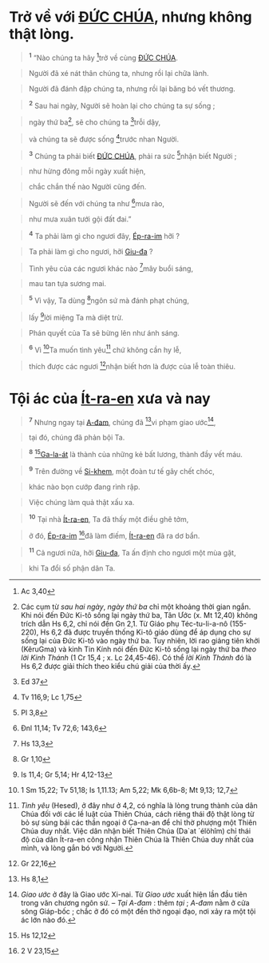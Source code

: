 # Trở về với [ĐỨC CHÚA](), nhưng không thật lòng.

> <sup><b>1</b></sup> “Nào chúng ta hãy [^1@-727cf011-8331-4019-80de-8ebed3c0e82c]trở về cùng [ĐỨC CHÚA]().
>


> Người đã xé nát thân chúng ta, nhưng rồi lại chữa lành.
>


> Người đã đánh đập chúng ta, nhưng rồi lại băng bó vết thương.
>


> <sup><b>2</b></sup> Sau hai ngày, Người sẽ hoàn lại cho chúng ta sự sống ;
>


> ngày thứ ba[^1-727cf011-8331-4019-80de-8ebed3c0e82c], sẽ cho chúng ta [^2@-727cf011-8331-4019-80de-8ebed3c0e82c]trỗi dậy,
>


> và chúng ta sẽ được sống [^3@-727cf011-8331-4019-80de-8ebed3c0e82c]trước nhan Người.
>


> <sup><b>3</b></sup> Chúng ta phải biết [ĐỨC CHÚA](), phải ra sức [^4@-727cf011-8331-4019-80de-8ebed3c0e82c]nhận biết Người ;
>


> như hừng đông mỗi ngày xuất hiện,
>


> chắc chắn thế nào Người cũng đến.
>


> Người sẽ đến với chúng ta như [^5@-727cf011-8331-4019-80de-8ebed3c0e82c]mưa rào,
>


> như mưa xuân tưới gội đất đai.”
>


> <sup><b>4</b></sup> Ta phải làm gì cho ngươi đây, [Ép-ra-im]() hỡi ?
>


> Ta phải làm gì cho ngươi, hỡi [Giu-đa]() ?
>


> Tình yêu của các ngươi khác nào [^6@-727cf011-8331-4019-80de-8ebed3c0e82c]mây buổi sáng,
>


> mau tan tựa sương mai.
>


> <sup><b>5</b></sup> Vì vậy, Ta dùng [^7@-727cf011-8331-4019-80de-8ebed3c0e82c]ngôn sứ mà đánh phạt chúng,
>


> lấy [^8@-727cf011-8331-4019-80de-8ebed3c0e82c]lời miệng Ta mà diệt trừ.
>


> Phán quyết của Ta sẽ bừng lên như ánh sáng.
>


> <sup><b>6</b></sup> Vì [^9@-727cf011-8331-4019-80de-8ebed3c0e82c]Ta muốn tình yêu[^2-727cf011-8331-4019-80de-8ebed3c0e82c] chứ không cần hy lễ,
>


> thích được các ngươi [^10@-727cf011-8331-4019-80de-8ebed3c0e82c]nhận biết hơn là được của lễ toàn thiêu.
>


# Tội ác của [Ít-ra-en]() xưa và nay

> <sup><b>7</b></sup> Nhưng ngay tại [A-đam](), chúng đã [^11@-727cf011-8331-4019-80de-8ebed3c0e82c]vi phạm giao ước[^3-727cf011-8331-4019-80de-8ebed3c0e82c],
>


> tại đó, chúng đã phản bội Ta.
>


> <sup><b>8</b></sup> [^12@-727cf011-8331-4019-80de-8ebed3c0e82c][Ga-la-át]() là thành của những kẻ bất lương, thành đầy vết máu.
>


> <sup><b>9</b></sup> Trên đường về [Si-khem](), một đoàn tư tế gây chết chóc,
>


> khác nào bọn cướp đang rình rập.
>


> Việc chúng làm quả thật xấu xa.
>


> <sup><b>10</b></sup> Tại nhà [Ít-ra-en](), Ta đã thấy một điều ghê tởm,
>


> ở đó, [Ép-ra-im]() [^13@-727cf011-8331-4019-80de-8ebed3c0e82c]đã làm điếm, [Ít-ra-en]() đã ra dơ bẩn.
>


> <sup><b>11</b></sup> Cả ngươi nữa, hỡi [Giu-đa](), Ta ấn định cho ngươi một mùa gặt,
>


> khi Ta đổi số phận dân Ta.
>

[^1-727cf011-8331-4019-80de-8ebed3c0e82c]: Các cụm từ *sau hai ngày*, *ngày thứ ba* chỉ một khoảng thời gian ngắn. Khi nói đến Đức Ki-tô sống lại ngày thứ ba, Tân Ước (x. Mt 12,40) không trích dẫn Hs 6,2, chỉ nói đến Gn 2,1. Từ Giáo phụ Téc-tu-li-a-nô (155-220), Hs 6,2 đã được truyền thống Ki-tô giáo dùng để áp dụng cho sự sống lại của Đức Ki-tô vào ngày thứ ba. Tuy nhiên, lời rao giảng tiên khởi (KêruGma) và kinh Tin Kính nói đến Đức Ki-tô sống lại ngày thứ ba *theo lời Kinh Thánh* (1 Cr 15,4 ; x. Lc 24,45-46). Có thể *lời Kinh Thánh* đó là Hs 6,2 được giải thích theo kiểu chú giải của thời ấy.
[^2-727cf011-8331-4019-80de-8ebed3c0e82c]: *Tình yêu* (Hesed), ở đây như ở 4,2, có nghĩa là lòng trung thành của dân Chúa đối với các lề luật của Thiên Chúa, cách riêng thái độ thật lòng từ bỏ sự sùng bái các thần ngoại ở Ca-na-an để chỉ thờ phượng một Thiên Chúa duy nhất. Việc dân nhận biết Thiên Chúa (Da\`at ´élöhîm) chỉ thái độ của dân Ít-ra-en công nhận Thiên Chúa là Thiên Chúa duy nhất của mình, và lòng gắn bó với Người.
[^3-727cf011-8331-4019-80de-8ebed3c0e82c]: *Giao ước* ở đây là Giao ước Xi-nai. Từ *Giao ước* xuất hiện lần đầu tiên trong văn chương ngôn sứ. – *Tại A-đam* : thêm *tại* ; *A-đam* nằm ở cửa sông Giáp-bốc ; chắc ở đó có một đền thờ ngoại đạo, nơi xảy ra một tội ác lớn nào đó.
[^1@-727cf011-8331-4019-80de-8ebed3c0e82c]: Ac 3,40
[^2@-727cf011-8331-4019-80de-8ebed3c0e82c]: Ed 37
[^3@-727cf011-8331-4019-80de-8ebed3c0e82c]: Tv 116,9; Lc 1,75
[^4@-727cf011-8331-4019-80de-8ebed3c0e82c]: Pl 3,8
[^5@-727cf011-8331-4019-80de-8ebed3c0e82c]: Đnl 11,14; Tv 72,6; 143,6
[^6@-727cf011-8331-4019-80de-8ebed3c0e82c]: Hs 13,3
[^7@-727cf011-8331-4019-80de-8ebed3c0e82c]: Gr 1,10
[^8@-727cf011-8331-4019-80de-8ebed3c0e82c]: Is 11,4; Gr 5,14; Hr 4,12-13
[^9@-727cf011-8331-4019-80de-8ebed3c0e82c]: 1 Sm 15,22; Tv 51,18; Is 1,11.13; Am 5,22; Mk 6,6b-8; Mt 9,13; 12,7
[^10@-727cf011-8331-4019-80de-8ebed3c0e82c]: Gr 22,16
[^11@-727cf011-8331-4019-80de-8ebed3c0e82c]: Hs 8,1
[^12@-727cf011-8331-4019-80de-8ebed3c0e82c]: Hs 12,12
[^13@-727cf011-8331-4019-80de-8ebed3c0e82c]: 2 V 23,15